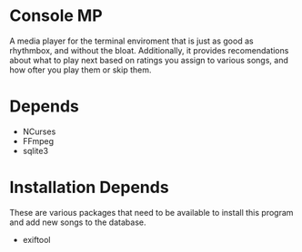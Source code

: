 # Console MP
A media player for the terminal enviroment that is just as good as
rhythmbox, and without the bloat. Additionally, it provides
recomendations about what to play next based on ratings you assign to
various songs, and how ofter you play them or skip them.

# Depends
* NCurses
* FFmpeg
* sqlite3

# Installation Depends
These are various packages that need to be available to install
this program and add new songs to the database.

* exiftool 

